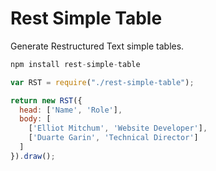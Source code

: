# Rest Simple Table

Generate Restructured Text simple tables.

```javascript
npm install rest-simple-table
```

```javascript
var RST = require("./rest-simple-table");

return new RST({
  head: ['Name', 'Role'],
  body: [
    ['Elliot Mitchum', 'Website Developer'],
    ['Duarte Garin', 'Technical Director']
  ]
}).draw();
```
